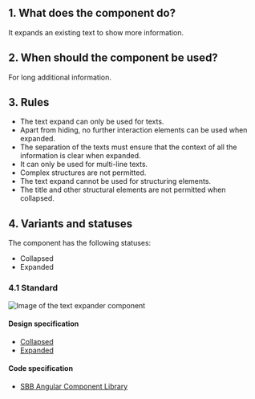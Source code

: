 ## 1. What does the component do?
It expands an existing text to show more information.

## 2. When should the component be used?
For long additional information.

## 3. Rules
* The text expand can only be used for texts.
* Apart from hiding, no further interaction elements can be used when expanded.
* The separation of the texts must ensure that the context of all the information is clear when expanded.
* It can only be used for multi-line texts.
* Complex structures are not permitted.
* The text expand cannot be used for structuring elements.
* The title and other structural elements are not permitted when collapsed.

## 4. Variants and statuses
The component has the following statuses:
* Collapsed
* Expanded

### 4.1 Standard
![Image of the text expander component](https://raw.githubusercontent.com/sbb-design-systems/sbb-design-system/master/website/components/textexpand/images/textexpand_default.png 'class: image')

#### Design specification
* [Collapsed](https://sbb.invisionapp.com/d/main#/console/15744722/327015708/inspect)
* [Expanded](https://sbb.invisionapp.com/d/main#/console/15744722/327015709/inspect)

#### Code specification
* [SBB Angular Component Library](https://sbb-angular.app.sbb.ch/latest/content/textexpand)